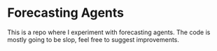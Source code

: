 # Forecasting Agents 
This is a repo where I experiment with forecasting agents. The code is mostly going to be slop, feel free to suggest improvements.
